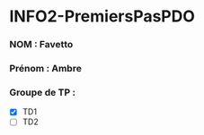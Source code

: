 # INFO2-PremiersPasPDO

### NOM : Favetto
### Prénom : Ambre
### Groupe de TP : 
- [X] TD1
- [ ] TD2
